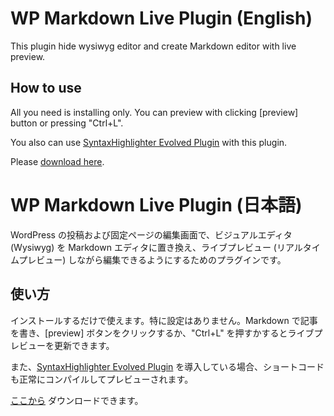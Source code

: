 # WP Markdown Live Plugin (English)

This plugin hide wysiwyg editor and create Markdown editor with live preview.

## How to use

All you need is installing only. You can preview with clicking [preview] button or pressing "Ctrl+L".

You also can use [SyntaxHighlighter Evolved Plugin](http://www.viper007bond.com/wordpress-plugins/syntaxhighlighter/) with this plugin.

Please [download here](https://github.com/qckanemoto/wp-markdown-live/raw/v1.0.3/zip/wp-markdown-live.zip).

# WP Markdown Live Plugin (日本語)

WordPress の投稿および固定ページの編集画面で、ビジュアルエディタ (Wysiwyg) を Markdown エディタに置き換え、ライブプレビュー (リアルタイムプレビュー) しながら編集できるようにするためのプラグインです。

## 使い方

インストールするだけで使えます。特に設定はありません。Markdown で記事を書き、[preview] ボタンをクリックするか、"Ctrl+L" を押すかするとライブプレビューを更新できます。

また、[SyntaxHighlighter Evolved Plugin](http://www.viper007bond.com/wordpress-plugins/syntaxhighlighter/) を導入している場合、ショートコードも正常にコンパイルしてプレビューされます。

[ここから](https://github.com/qckanemoto/wp-markdown-live/raw/v1.0.3/zip/wp-markdown-live.zip) ダウンロードできます。
